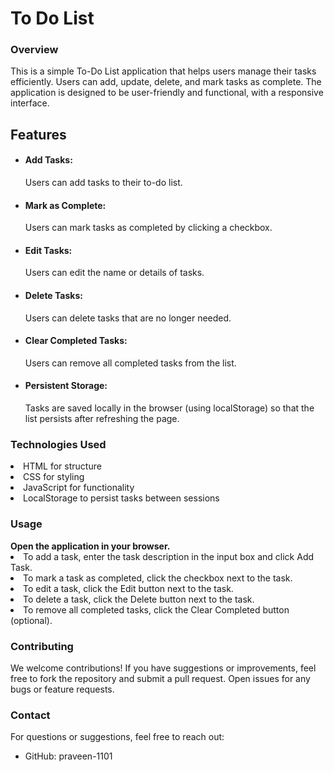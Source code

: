 # To Do List
<h3>Overview</h3>

This is a simple To-Do List application that helps users manage their tasks efficiently. Users can add, update, delete, and mark tasks as complete. The application is designed to be user-friendly and functional, with a responsive interface.
<h2>Features</h2>
<ul>
<li><h4>Add Tasks:</h4>  Users can add tasks to their to-do list.</li>
<li><h4>Mark as Complete:</h4>  Users can mark tasks as completed by clicking a checkbox.</li>
<li><h4>Edit Tasks:</h4>  Users can edit the name or details of tasks.</li>
<li><h4>Delete Tasks:</h4>  Users can delete tasks that are no longer needed.</li>
<li><h4>Clear Completed Tasks:</h4>  Users can remove all completed tasks from the list.</li>
<li><h4>Persistent Storage:</h4>  Tasks are saved locally in the browser (using localStorage) so that the list persists after refreshing the page.</li>
</ul>
<h3>Technologies Used</h3>
<li>HTML for structure</li>
<li>CSS for styling</li>
<li>JavaScript for functionality</li>
<li>LocalStorage to persist tasks between sessions</li>
<h3>Usage</h3>
<strong>Open the application in your browser.</strong>
<li>To add a task, enter the task description in the input box and click Add Task.</li>
<li>To mark a task as completed, click the checkbox next to the task.</li>
<li>To edit a task, click the Edit button next to the task.</li>
<li>To delete a task, click the Delete button next to the task.</li>
<li>To remove all completed tasks, click the Clear Completed button (optional).</li>
<h3>Contributing</h3>
We welcome contributions! If you have suggestions or improvements, feel free to fork the repository and submit a pull request. Open issues for any bugs or feature requests.<br>
<h3>Contact</h3>
For questions or suggestions, feel free to reach out:
<ul>
<li>GitHub: praveen-1101</li>
</ul>
